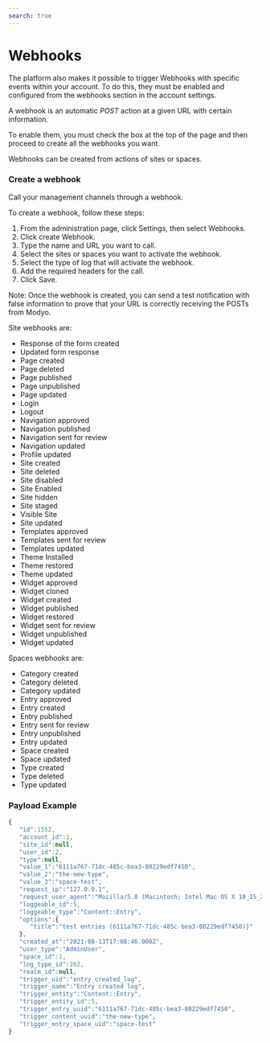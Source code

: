 ```yaml
---
search: true
---
```


# Webhooks

The platform also makes it possible to trigger Webhooks with specific events within your account. To do this, they must be enabled and configured from the webhooks section in the account settings.

A webhook is an automatic _POST_ action at a given URL with certain information.

To enable them, you must check the box at the top of the page and then proceed to create all the webhooks you want.

Webhooks can be created from actions of sites or spaces.

### Create a webhook

Call your management channels through a  webhook.

To create a webhook, follow these steps:

1. From the administration page, click Settings, then select Webhooks.
2. Click create Webhook.
3. Type the name and URL you want to call.
4. Select the sites or spaces you want to activate the webhook.
5. Select the type of log that will activate the webhook.
6. Add the required headers for the call.
7. Click Save.

Note: Once the webhook is created, you can send a test notification with false information to prove that your URL is correctly receiving the POSTs from Modyo.

Site webhooks are:

* Response of the form created
* Updated form response
* Page created
* Page deleted
* Page published
* Page unpublished
* Page updated
* Login
* Logout
* Navigation approved
* Navigation published
* Navigation sent for review
* Navigation updated
* Profile updated
* Site created
* Site deleted
* Site disabled
* Site Enabled
* Site hidden
* Site staged
* Visible Site
* Site updated
* Templates approved
* Templates sent for review
* Templates updated
* Theme Installed
* Theme restored
* Theme updated
* Widget approved
* Widget cloned
* Widget created
* Widget published
* Widget restored
* Widget sent for review
* Widget unpublished
* Widget updated

Spaces webhooks are:

* Category created
* Category deleted
* Category updated
* Entry approved
* Entry created
* Entry published
* Entry sent for review
* Entry unpublished
* Entry updated
* Space created
* Space updated
* Type created
* Type deleted
* Type updated

### Payload Example

``` javascript
{
   "id":1552,
   "account_id":2,
   "site_id":null,
   "user_id":2,
   "type":null,
   "value_1":"6111a767-71dc-485c-bea3-80229edf7450",
   "value_2":"the-new-type",
   "value_3":"space-test",
   "request_ip":"127.0.0.1",
   "request_user_agent":"Mozilla/5.0 (Macintosh; Intel Mac OS X 10_15_2) AppleWebKit/537.36 (KHTML, like Gecko) Chrome/91.0.4472.114 Safari/537.36",
   "loggeable_id":5,
   "loggeable_type":"Content::Entry",
   "options":{
      "title":"test entries (6111a767-71dc-485c-bea3-80229edf7450)}"
   },
   "created_at":"2021-08-13T17:08:46.000Z",
   "user_type":"AdminUser",
   "space_id":1,
   "log_type_id":262,
   "realm_id":null,
   "trigger_uid":"entry_created_log",
   "trigger_name":"Entry created log",
   "trigger_entity":"Content::Entry",
   "trigger_entity_id":5,
   "trigger_entry_uuid":"6111a767-71dc-485c-bea3-80229edf7450",
   "trigger_content_uuid":"the-new-type",
   "trigger_entry_space_uid":"space-test"
}
```